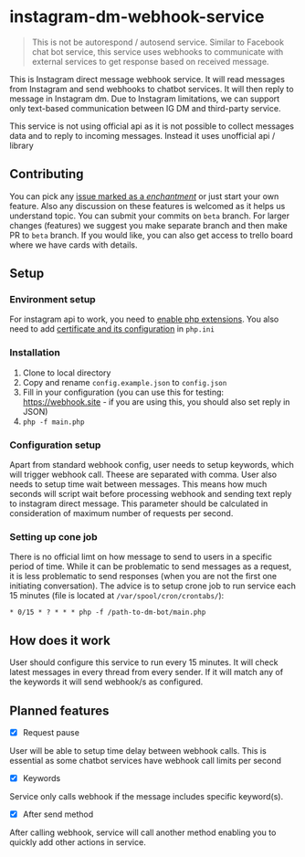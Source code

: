 # instagram-dm-webhook-service

> This is not be autorespond / autosend service. Similar to Facebook chat bot service, this service uses webhooks to communicate with external services to get response based on received message.


This is Instagram direct message webhook service. It will read messages from Instagram and send webhooks to chatbot services. It will then reply to message in Instagram dm. Due to Instagram limitations, we can support only text-based communication between IG DM and third-party service.

This service is not using official api as it is not possible to collect messages data and to reply to incoming messages. Instead it uses unofficial api / library


## Contributing
You can pick any [issue marked as a *enchantment*](https://github.com/matej2/instagram-dm-webhook-service/issues?q=is%3Aissue+is%3Aopen+label%3Aenhancement) or just start your own feature. Also any discussion on these features is welcomed as it helps us understand topic. You can submit your commits on `beta` branch. For larger changes (features) we suggest you make separate branch and then make PR to `beta` branch. If you would like, you can also get access to trello board where we have cards with details.


## Setup

### Environment setup
For instagram api to work, you need to [enable php extensions](https://github.com/mgp25/Instagram-API/wiki/Dependencies). You also need to add [certificate and its configuration](https://stackoverflow.com/questions/24611640/curl-60-ssl-certificate-unable-to-get-local-issuer-certificate) in `php.ini`

### Installation

1. Clone to local directory
2. Copy and rename `config.example.json` to `config.json`
3. Fill in your configuration (you can use this for testing: https://webhook.site -  if you are using this, you should also set reply in JSON)
4. `php -f main.php`

### Configuration setup

Apart from standard webhook config, user needs to setup keywords, which will trigger webhook call. Theese are separated with comma. User also needs to setup time wait between messages. This means how much seconds will script wait before processing webhook and sending text reply to instagram direct message. This parameter should be calculated in consideration of maximum number of requests per second.

### Setting up cone job

There is no official limt on how message to send to users in a specific period of time. While it can be problematic to send messages as a request, it is less problematic to send responses (when you are not the first one initiating conversation). The advice is to setup crone job to run service each 15 minutes (file is located at `/var/spool/cron/crontabs/`):

```
* 0/15 * ? * * * php -f /path-to-dm-bot/main.php
```

## How does it work
User should configure this service to run every 15 minutes. It will check latest messages in every thread from every sender. If it will match any of the keywords it will send webhook/s as configured.

## Planned features

- [x] Request pause

User will be able to setup time delay between webhook calls. This is essential as some chatbot services have webhook call limits per second

- [x] Keywords

Service only calls webhook if the message includes specific keyword(s).

- [x] After send method

After calling webhook, service will call another method enabling you to quickly add other actions in service.
